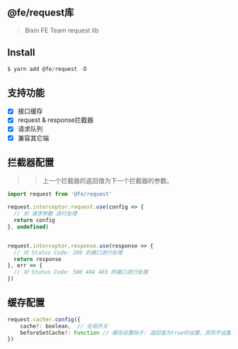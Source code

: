 ## @fe/request库
> Bixin FE Team request lib

## Install
```js
$ yarn add @fe/request -D
```

## 支持功能
- [x] 接口缓存
- [x] request & response拦截器
- [x] 请求队列
- [x] 兼容其它端

## 拦截器配置

>> 上一个拦截器的返回值为下一个拦截器的参数。

```js
import request from '@fe/request'

request.interceptor.request.use(config => {
  // 对 请求参数 进行处理
  return config
}, undefined)


request.interceptor.response.use(response => {
  // 对 Status Code: 200 的接口进行处理
  return response
}, err => {
  // 对 Status Code: 500 404 403 的接口进行处理
})
```

## 缓存配置

```js
request.cacher.config({
    cache?: boolean,  // 全局开关
    beforeSetCache?: Function // 缓存设置钩子: 返回值为true时设置，否则不设置。
})
```